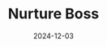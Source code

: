 ---  
layout: startup_page  
title: "Nurture Boss"  
id: "nurtureboss.io"  
permalink: "/nurturebossnurtureboss.io12032024/"  
website: "https://nurtureboss.io/"  
funding_round: "Series A"  
funding_amount: "$4.025M"  
investors: "AZ-VC, PHX Ventures, In Revenue Capital"  
about: "Nurture Boss provides an AI-powered solution for the multifamily housing sector, streamlining leasing operations and automating processes to boost conversions and efficiency. Their Virtual Leasing Assistant aims to address labor shortages and increase revenue and occupancy for apartment owners and operators."  
markets: "AI, Real Estate, Advertising, Leasing, Marketing, Property Management"  
hq: "Scottsdale, Arizona, United States"  
founded_year: "2020"  
linkedin: "https://www.linkedin.com/company/nurture-boss"  
twitter: "https://twitter.com/BossNurture"  
instagram: "https://www.instagram.com/nurtureboss/"  
facebook: "https://www.facebook.com/nutureboss/"  
crunchbase: "https://www.crunchbase.com/organization/nurture-boss"  
pitchbook: "https://pitchbook.com/profiles/company/442527-49"  

date_display: "03-Dec-2024"  
date: "2024-12-03"

# SEO Optimization  
meta_title: "Nurture Boss - Series A Funding ($4.025M)"  
meta_description: "Nurture Boss, Nurture Boss provides an AI-powered solution for the multifamily housing sector, streamlining leasing operations and automating processes to boost con..."  
meta_keywords: "Nurture Boss, AI, Real Estate, Advertising, Leasing, Marketing, Property Management, Series A funding"  
canonical_url: "https://startup.projectstartups.com/nurturebossnurtureboss.io12032024/"  
---
